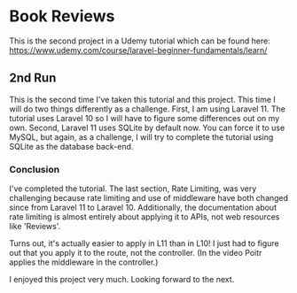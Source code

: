 # Book Reviews

This is the second project in a Udemy tutorial which can be found here:
https://www.udemy.com/course/laravel-beginner-fundamentals/learn/

## 2nd Run

This is the second time I've taken this tutorial and this project. This time I will do two things differently as a challenge.
First, I am using Laravel 11. The tutorial uses Laravel 10 so I will have to figure some differences out on my own.
Second, Laravel 11 uses SQLite by default now. You can force it to use MySQL, but again, as a challenge, I will try to complete the tutorial using SQLite as the database back-end.

### Conclusion

I've completed the tutorial. The last section, Rate Limiting, was very challenging because rate limiting and use of middleware have both changed since from Laravel 11 to Laravel 10. Additionally, the documentation about rate limiting is almost entirely about applying it to APIs, not web resources like 'Reviews'.

Turns out, it's actually easier to apply in L11 than in L10! I just had to figure out that you apply it to the route, not the controller. (In the video Poitr applies the middleware in the controller.)

I enjoyed this project very much. Looking forward to the next.
